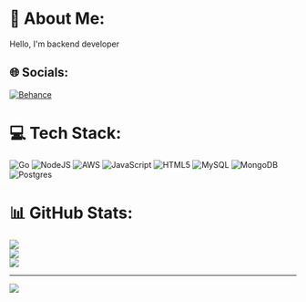 # 💫 About Me:
Hello, I'm backend developer


## 🌐 Socials:
[![Behance](https://img.shields.io/badge/Behance-1769ff?logo=behance&logoColor=white)](https://behance.net/kifeb) 

# 💻 Tech Stack:
![Go](https://img.shields.io/badge/go-%2300ADD8.svg?style=for-the-badge&logo=go&logoColor=white) ![NodeJS](https://img.shields.io/badge/node.js-6DA55F?style=for-the-badge&logo=node.js&logoColor=white) ![AWS](https://img.shields.io/badge/AWS-%23FF9900.svg?style=for-the-badge&logo=amazon-aws&logoColor=white) ![JavaScript](https://img.shields.io/badge/javascript-%23323330.svg?style=for-the-badge&logo=javascript&logoColor=%23F7DF1E) ![HTML5](https://img.shields.io/badge/html5-%23E34F26.svg?style=for-the-badge&logo=html5&logoColor=white) ![MySQL](https://img.shields.io/badge/mysql-%2300f.svg?style=for-the-badge&logo=mysql&logoColor=white) ![MongoDB](https://img.shields.io/badge/MongoDB-%234ea94b.svg?style=for-the-badge&logo=mongodb&logoColor=white) ![Postgres](https://img.shields.io/badge/postgres-%23316192.svg?style=for-the-badge&logo=postgresql&logoColor=white)
# 📊 GitHub Stats:
![](https://github-readme-stats.vercel.app/api?username=kifeb&theme=dark&hide_border=false&include_all_commits=false&count_private=false)<br/>
![](https://github-readme-streak-stats.herokuapp.com/?user=kifeb&theme=dark&hide_border=false)<br/>
![](https://github-readme-stats.vercel.app/api/top-langs/?username=kifeb&theme=dark&hide_border=false&include_all_commits=false&count_private=false&layout=compact)

---
[![](https://visitcount.itsvg.in/api?id=kifeb&icon=0&color=0)](https://visitcount.itsvg.in)

<!-- Proudly created with GPRM ( https://gprm.itsvg.in ) -->
